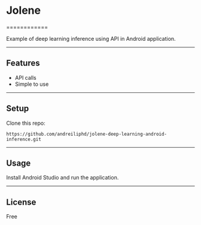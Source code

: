 # Jolene
============

Example of deep learning inference using API in Android application.

---

## Features
- API calls
- Simple to use

---

## Setup
Clone this repo:

```
https://github.com/andreiliphd/jolene-deep-learning-android-inference.git
```

---


## Usage

Install Android Studio and run the application.

---

## License
Free
